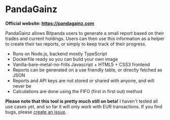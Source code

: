 # PandaGainz

**Official website: https://pandagainz.com**

PandaGainz allows Bitpanda users to generate a small report based on their trades and current holdings. Users can then use this information as a helper to create their tax reports, or simply to keep track of their progress.

- Runs on Node.js, backend mostly TypeScript
- Dockerfile ready so you can build your own image
- Vanilla-bare-metal-no-frills Javascript + HTML5 + CSS3 frontend
- Reports can be generated on a use friendly table, or directly fetched as JSON
- Reports and API keys are not stored or shared with anyone, and will never be
- Calculations are done using the FIFO (first in first out) method

**Please note that this tool is pretty much still on beta!** I haven't tested all use cases yet, and so far it will only work with EUR transactions. If you find bugs, please [create an issue](https://github.com/igoramadas/pandagainz/issues/new).
